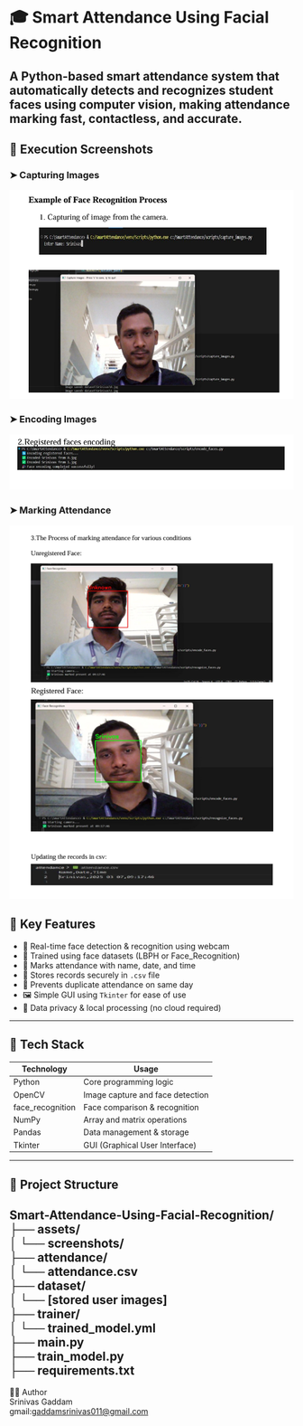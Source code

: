 # 🎓 Smart Attendance Using Facial Recognition
A Python-based smart attendance system that automatically detects and recognizes student faces using computer vision, making attendance marking fast, contactless, and accurate.
---
## 📸 Execution Screenshots

### ➤ Capturing Images  
![Capturing Images](assets/screenshots/capturingimages.png)

### ➤ Encoding Images  
![Encoding Images](assets/screenshots/encodingimages.png)

### ➤ Marking Attendance  
![Marking Attendance](assets/screenshots/markingattendance.png)

## 🚀 Key Features

- 🎯 Real-time face detection & recognition using webcam
- 🧠 Trained using face datasets (LBPH or Face_Recognition)
- 📅 Marks attendance with name, date, and time
- 🧾 Stores records securely in `.csv` file
- 🧍 Prevents duplicate attendance on same day
- 🖼️ Simple GUI using `Tkinter` for ease of use
- 🔐 Data privacy & local processing (no cloud required)

---
## 🧰 Tech Stack

| Technology        | Usage                           |
|------------------|----------------------------------|
| Python            | Core programming logic           |
| OpenCV            | Image capture and face detection |
| face_recognition  | Face comparison & recognition    |
| NumPy             | Array and matrix operations      |
| Pandas            | Data management & storage        |
| Tkinter           | GUI (Graphical User Interface)   |

---

## 📁 Project Structure
Smart-Attendance-Using-Facial-Recognition/  
├── assets/  
│ └── screenshots/  
├── attendance/  
│ └── attendance.csv  
├── dataset/  
│ └── [stored user images]  
├── trainer/  
│ └── trained_model.yml  
├── main.py  
├── train_model.py  
├── requirements.txt  
---
🧑‍💻 Author  
Srinivas Gaddam  
gmail:gaddamsrinivas011@gmail.com

